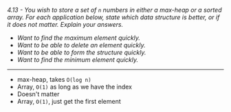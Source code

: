 *4.13 - You wish to store a set of `n` numbers in either a max-heap or a sorted array. For each application below, state which data structure is better, or if it does not matter. Explain your answers.*
- *Want to find the maximum element quickly.*
- *Want to be able to delete an element quickly.*
- *Want to be able to form the structure quickly.*
- *Want to find the minimum element quickly.*
***
- max-heap, takes `O(log n)`
- Array, `O(1)` as long as we have the index
- Doesn't matter
- Array, `O(1)`, just get the first element
